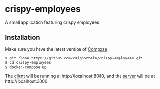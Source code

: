 # crispy-employees

A small application featuring crispy employees

## Installation

Make sure you have the latest version of [Compose](https://docs.docker.com/compose/install)

```bash
$ git clone https://github.com/caioportela/crispy-employees.git
$ cd crispy-employees
$ docker-compose up
```

The [client](/client/README.md) will be running at http://localhost:8080,
and the [server](/server/README.md) will be at http://localhost:3000
